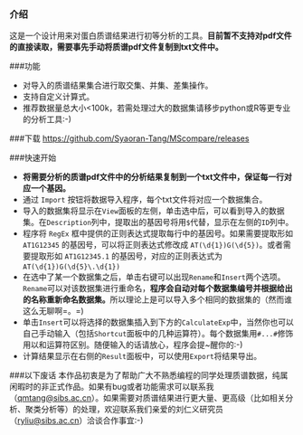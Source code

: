 ### 介绍

这是一个设计用来对蛋白质谱结果进行初等分析的工具。<b>目前暂不支持对pdf文件的直接读取，需要事先手动将质谱pdf文件复制到txt文件中。</b>

###功能
* 对导入的质谱结果集合进行取交集、并集、差集操作。
* 支持自定义计算式。
* 推荐数据量总大小<100k，若需处理过大的数据集请移步python或R等更专业的分析工具:-)

###下载
https://github.com/Syaoran-Tang/MScompare/releases

###快速开始
* <b>将需要分析的质谱pdf文件中的分析结果复制到一个txt文件中，保证每一行对应一个基因。</b>
* 通过 `Import` 按钮将数据导入程序，每个txt文件将对应一个数据集合。
* 导入的数据集将显示在`View`面板的左侧，单击选中后，可以看到导入的数据集。在`Description`列中，提取出的基因号将用`$`代替，显示在左侧的`ID`列中。
* 程序将 `RegEx` 框中提供的正则表达式提取每行中的基因号。如果需要提取形如 `AT1G12345` 的基因号，可以将正则表达式修改成 `AT(\d{1})G(\d{5})`。或者需要提取形如 `AT1G12345.1` 的基因号，对应的正则表达式为 `AT(\d{1})G(\d{5}\.\d{1})`
* 在选中了某一个数据集之后，单击右键可以出现`Rename`和`Insert`两个选项。`Rename`可以对该数据集进行重命名，<b>程序会自动对每个数据集编号并根据给出的名称重新命名数据集。</b>所以理论上是可以导入多个相同的数据集的（然而谁这么无聊啊=。=)
* 单击`Insert`可以将选择的数据集插入到下方的`CalculateExp`中，当然你也可以自己手动输入（包括`Shortcut`面板中的几种运算符）。每个数据集用`#...#`修饰用以和运算符区别。随便输入的话请放心，程序会提~醒你的:-)
* 计算结果显示在右侧的`Result`面板中，可以使用`Export`将结果导出。

###以下废话
本作品初衷是为了帮助广大不熟悉编程的同学处理质谱数据，纯属闲暇时的非正式作品。如果有bug或者功能需求可以联系我（qmtang@sibs.ac.cn）。如果需要对质谱结果进行更大量、更高级（比如相关分析、聚类分析等）的处理，欢迎联系我们亲爱的刘仁义研究员（ryliu@sibs.ac.cn）洽谈合作事宜:-)
